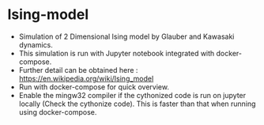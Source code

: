 # Ising-model
- Simulation of 2 Dimensional Ising model by Glauber and Kawasaki dynamics.
- This simulation is run with Jupyter notebook integrated with docker-compose.
- Further detail can be obtained here : https://en.wikipedia.org/wiki/Ising_model
- Run with docker-compose for quick overview. 
- Enable the mingw32 compiler if the cythonized code is run on jupyter locally (Check the cythonize code). This is faster than that when running using docker-compose.
